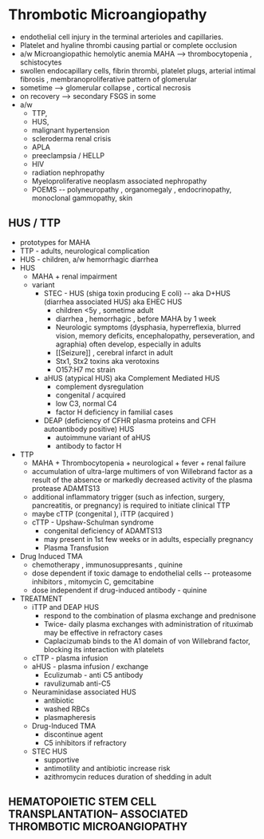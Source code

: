 # Thrombotic Microangiopathy 
- endothelial cell injury in the terminal arterioles and capillaries. 
- Platelet and hyaline thrombi causing partial or complete occlusion 
- a/w Microangiopathic hemolytic anemia MAHA --> thrombocytopenia , schistocytes 
- swollen endocapillary cells, fibrin thrombi, platelet plugs, arterial intimal fibrosis , membranoproliferative pattern of glomerular 
- sometime --> glomerular collapse , cortical necrosis 
- on recovery --> secondary FSGS in some 
- a/w 
	- TTP,
	- HUS, 
	- malignant hypertension 
	- scleroderma renal crisis 
	- APLA 
	- preeclampsia / HELLP 
	- HIV 
	- radiation nephropathy 
	- Myeloproliferative neoplasm associated nephropathy 
	- POEMS -- polyneuropathy , organomegaly , endocrinopathy, monoclonal gammopathy, skin 
## HUS / TTP 
- prototypes for MAHA 
- TTP - adults, neurological complication 
- HUS - children, a/w hemorrhagic diarrhea 
- HUS 
	- MAHA + renal impairment 
	- variant 
		- STEC - HUS (shiga toxin producing E coli) -- aka D+HUS (diarrhea associated HUS) aka EHEC HUS 
			- children <5y , sometime adult 
			- diarrhea , hemorrhagic , before MAHA by 1 week 
			- Neurologic symptoms (dysphasia, hyperreflexia, blurred vision, memory deficits, encephalopathy, perseveration, and agraphia) often develop, especially in adults
			- [[Seizure]] , cerebral infarct in adult 
			- Stx1, Stx2 toxins aka verotoxins 
			- O157:H7 mc strain 
		- aHUS (atypical HUS) aka Complement Mediated HUS 
			- complement dysregulation 
			- congenital / acquired 
			- low C3, normal C4 
			- factor H deficiency in familial cases 
		- DEAP (deficiency of CFHR plasma proteins and CFH autoantibody positive) HUS 
			- autoimmune variant of aHUS 
			- antibody to factor H 
- TTP 
	- MAHA + Thrombocytopenia + neurological + fever + renal failure 
	- accumulation of ultra-large multimers of von Willebrand factor as a result of the absence or markedly decreased activity of the plasma protease ADAMTS13
	- additional inflammatory trigger (such as infection, surgery, pancreatitis, or pregnancy) is required to initiate clinical TTP 
	- maybe cTTP (congenital ), iTTP (acquired ) 
	- cTTP - Upshaw-Schulman syndrome 
		- congenital deficiency of ADAMTS13 
		- may present in 1st few weeks or in adults, especially pregnancy 
		- Plasma Transfusion 
- Drug Induced TMA 
	- chemotherapy , immunosuppresants , quinine  
	- dose dependent if toxic damage to endothelial cells -- proteasome inhibitors , mitomycin C, gemcitabine 
	- dose independent if drug-induced antibody - quinine 
- TREATMENT 
	- iTTP and DEAP HUS 
		- respond to the combination of plasma exchange and prednisone 
		- Twice- daily plasma exchanges with administration of rituximab may be effective in refractory cases 
		- Caplacizumab binds to the A1 domain of von Willebrand factor, blocking its interaction with platelets
	- cTTP - plasma infusion 
	- aHUS - plasma infusion / exchange 
		- Eculizumab - anti C5 antibody 
		- ravulizumab anti-C5
	- Neuraminidase associated HUS 
		- antibiotic 
		- washed RBCs 
		- plasmapheresis 
	- Drug-Induced TMA 
		- discontinue agent 
		- C5 inhibitors if refractory
	- STEC HUS 
		- supportive 
		- antimotility and antibiotic increase risk 
		- azithromycin reduces duration of shedding in adult 
## HEMATOPOIETIC STEM CELL TRANSPLANTATION– ASSOCIATED THROMBOTIC MICROANGIOPATHY 
